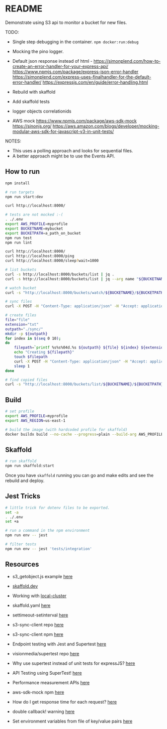 # README

Demonstrate using S3 api to monitor a bucket for new files.  

TODO:

* Single step debugging in the container.  `npm docker:run:debug`
* Mocking the pino logger.  
* Default json response instead of html - https://simonplend.com/how-to-create-an-error-handler-for-your-express-api/
https://www.npmjs.com/package/express-json-error-handler
https://simonplend.com/express-uses-finalhandler-for-the-default-error-handler/
https://expressjs.com/en/guide/error-handling.html

* Rebuild with skaffold
* Add skaffold tests
* logger objects correlationids
* AWS mock https://www.npmjs.com/package/aws-sdk-mock
    https://sinonjs.org/
https://aws.amazon.com/blogs/developer/mocking-modular-aws-sdk-for-javascript-v3-in-unit-tests/

NOTES:

* This uses a polling approach and looks for sequential files.  
* A better approach might be to use the Events API.  

## How to run

```sh
npm install

# run targets
npm run start:dev

curl http://localhost:8000/

# tests are not mocked :-(
. ./.env
export AWS_PROFILE=myprofile
export BUCKETNAME=mybucket
export BUCKETPATH=a_path_on_bucket
npm run test
npm run lint
```

```sh
curl http://localhost:8000/
curl http://localhost:8000/ping
curl http://localhost:8000/sleep?wait=1000

# list buckets
curl -s http://localhost:8000/buckets/list | jq . 
curl -s http://localhost:8000/buckets/list | jq --arg name "${BUCKETNAME}" '.names[] | select(.Name == $name)'

# watch bucket
curl -s "http://localhost:8000/buckets/watch/${BUCKETNAME}/${BUCKETPATH}" | jq .

# sync files 
curl -X POST -H "Content-Type: application/json" -H "Accept: application/json" http://localhost:8000/buckets/sync -d "{ \"sourcePath\": \"./sync\", \"bucketName\": \"${BUCKETNAME}\", \"bucketPath\": \"${BUCKETPATH}\"}"

# create files
file="file"
extension="txt"
outpath="./sync/"
mkdir -p ${outpath}
for index in $(seq 0 10); 
do
    filepath=`printf %s%s%04d.%s ${outpath} ${file} ${index} ${extension}`
    echo "Creating ${filepath}"
    touch $filepath
    curl -X POST -H "Content-Type: application/json" -H "Accept: application/json" http://localhost:8000/buckets/sync -d "{ \"sourcePath\": \"./sync\", \"bucketName\": \"${BUCKETNAME}\", \"bucketPath\": \"${BUCKETPATH}\"}"  
    sleep 1
done

# find copied files
curl -s "http://localhost:8000/buckets/list/${BUCKETNAME}/${BUCKETPATH}" | jq .     
```

## Build

```sh
# set profile
export AWS_PROFILE=myprofile
export AWS_REGION=us-east-1

# build the image (with hardcoded profile for skaffold)
docker buildx build --no-cache --progress=plain --build-arg AWS_PROFILE=$AWS_PROFILE --build-arg AWS_REGION=$AWS_REGION --build-context profile=/Users/${USER}/.aws -t awscli . 
```

## Skaffold

```sh
# run skaffold
npm run skaffold:start      
```

Once you have `skaffold` running you can go and make edits and see the rebuild and deploy.  

## Jest Tricks

```bash
# little trick for dotenv files to be exported.
set -a
. ./.env
set +a

# run a command in the npm environment
npm run env -- jest

# filter tests
npm run env -- jest 'tests/integration'         
```

## Resources

* s3_getobject.js example [here](https://github.com/awsdocs/aws-doc-sdk-examples/blob/main/javascriptv3/example_code/s3/src/s3_getobject.js)
* [skaffold.dev](https://skaffold.dev/)  
* Working with [local-cluster](https://skaffold.dev/docs/environment/local-cluster/)  
* skaffold.yaml [here](https://skaffold.dev/docs/references/yaml/)  
* settimeout-setinterval [here](https://javascript.info/settimeout-setinterval)
* s3-sync-client repo [here](https://github.com/jeanbmar/s3-sync-client)
* s3-sync-client npm [here](https://www.npmjs.com/package/s3-sync-client)

* Endpoint testing with Jest and Supertest [here](https://zellwk.com/blog/endpoint-testing/)
* visionmedia/supertest repo [here](https://github.com/visionmedia/supertest)
* Why use supertest instead of unit tests for expressJS? [here](https://stackoverflow.com/questions/34138358/why-use-supertest-instead-of-unit-tests-for-expressjs)
* API Testing using SuperTest! [here](https://medium.com/@iamfaisalkhatri/api-testing-using-supertest-ea37522fa329)
* Performance measurement APIs [here](https://nodejs.org/docs/latest-v16.x/api/perf_hooks.html)
* aws-sdk-mock npm [here](https://www.npmjs.com/package/aws-sdk-mock)

* How do I get response time for each request? [here](https://github.com/visionmedia/supertest/issues/261)
* double callback! warning [here](https://github.com/visionmedia/supertest/issues/141)
* Set environment variables from file of key/value pairs [here](https://stackoverflow.com/questions/19331497/set-environment-variables-from-file-of-key-value-pairs/30969768#30969768)
